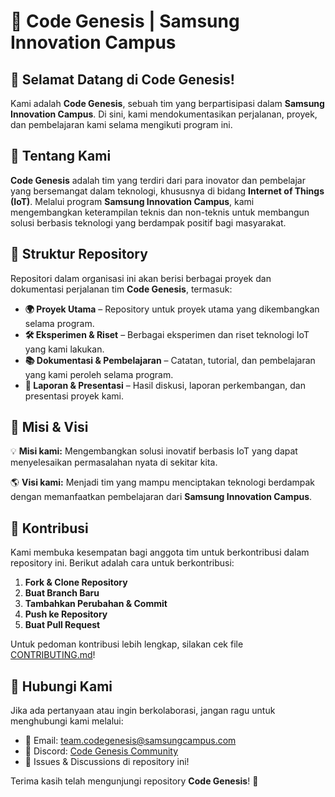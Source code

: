 # 🚀 Code Genesis | Samsung Innovation Campus

## 🌟 Selamat Datang di Code Genesis!
Kami adalah **Code Genesis**, sebuah tim yang berpartisipasi dalam **Samsung Innovation Campus**. Di sini, kami mendokumentasikan perjalanan, proyek, dan pembelajaran kami selama mengikuti program ini.

## 📌 Tentang Kami
**Code Genesis** adalah tim yang terdiri dari para inovator dan pembelajar yang bersemangat dalam teknologi, khususnya di bidang **Internet of Things (IoT)**. Melalui program **Samsung Innovation Campus**, kami mengembangkan keterampilan teknis dan non-teknis untuk membangun solusi berbasis teknologi yang berdampak positif bagi masyarakat.

## 📁 Struktur Repository
Repositori dalam organisasi ini akan berisi berbagai proyek dan dokumentasi perjalanan tim **Code Genesis**, termasuk:
- **🌍 Proyek Utama** – Repository untuk proyek utama yang dikembangkan selama program.
- **🛠️ Eksperimen & Riset** – Berbagai eksperimen dan riset teknologi IoT yang kami lakukan.
- **📚 Dokumentasi & Pembelajaran** – Catatan, tutorial, dan pembelajaran yang kami peroleh selama program.
- **📜 Laporan & Presentasi** – Hasil diskusi, laporan perkembangan, dan presentasi proyek kami.

## 🎯 Misi & Visi
💡 **Misi kami:** Mengembangkan solusi inovatif berbasis IoT yang dapat menyelesaikan permasalahan nyata di sekitar kita.

🌎 **Visi kami:** Menjadi tim yang mampu menciptakan teknologi berdampak dengan memanfaatkan pembelajaran dari **Samsung Innovation Campus**.

## 🤝 Kontribusi
Kami membuka kesempatan bagi anggota tim untuk berkontribusi dalam repository ini. Berikut adalah cara untuk berkontribusi:
1. **Fork & Clone Repository**
2. **Buat Branch Baru**
3. **Tambahkan Perubahan & Commit**
4. **Push ke Repository**
5. **Buat Pull Request**

Untuk pedoman kontribusi lebih lengkap, silakan cek file [CONTRIBUTING.md](CONTRIBUTING.md)!

## 📢 Hubungi Kami
Jika ada pertanyaan atau ingin berkolaborasi, jangan ragu untuk menghubungi kami melalui:
- 📧 Email: team.codegenesis@samsungcampus.com
- 💬 Discord: [Code Genesis Community](#)
- 📝 Issues & Discussions di repository ini!

Terima kasih telah mengunjungi repository **Code Genesis**! 🚀
